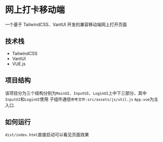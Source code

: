 # 网上打卡移动端
一个基于 TailwindCSS、VantUI 开发的兼容移动端网上打开页面
## 技术栈
- TailwindCSS
- VantUI
- VUE.js
## 项目结构
该项目分为三个结构分别为`MainUI`、`InputUI`、`LoginUI`上中下三部分，其中 `InputUI`和`LoginUI`使用
子组件通信`参考文件:src/assets/js/util.js` `App.vue`为主入口.
## 如何运行
`dist/index.html`直接启动可以看见页面效果